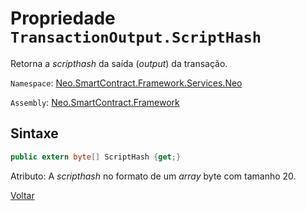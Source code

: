 # Propriedade `TransactionOutput.ScriptHash`

Retorna a *scripthash* da saída (*output*) da transação.

`Namespace`: [Neo.SmartContract.Framework.Services.Neo](../../neo.md)

`Assembly`: [Neo.SmartContract.Framework](../../../dotnet.md)

## Sintaxe

```c#
public extern byte[] ScriptHash {get;}
```

Atributo: A *scripthash* no formato de um *array* byte com tamanho 20.



[Voltar](../TransactionOutput.md)

